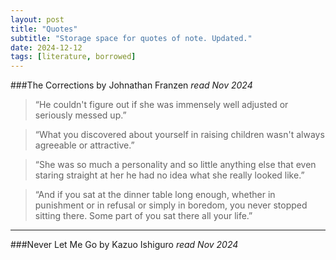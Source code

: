 ```yaml
---
layout: post
title: "Quotes"
subtitle: "Storage space for quotes of note. Updated."
date: 2024-12-12
tags: [literature, borrowed]
---
```

###The Corrections by Johnathan Franzen
*read Nov 2024*

> “He couldn't figure out if she was immensely well adjusted or seriously messed up.” 

> “What you discovered about yourself in raising children wasn't always agreeable or attractive.” 

> “She was so much a personality and so little anything else that even staring straight at her he had no idea what she really looked like.”

> “And if you sat at the dinner table long enough, whether in punishment or in refusal or simply in boredom, you never stopped sitting there. Some part of you sat there all your life.” 
---

###Never Let Me Go by Kazuo Ishiguro
*read Nov 2024*

